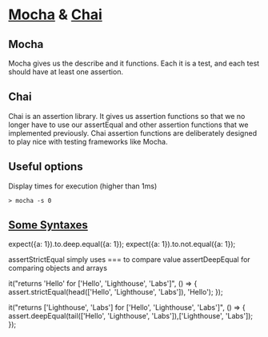 # [Mocha](https://mochajs.org) & [Chai](https://www.chaijs.com)


## Mocha
Mocha gives us the describe and it functions. Each it is a test, and each test should have at least one assertion.

## Chai
Chai is an assertion library. It gives us assertion functions so that we no longer have to use our assertEqual and other assertion functions that we implemented previously. Chai assertion functions are deliberately designed to play nice with testing frameworks like Mocha.

## Useful options

Display times for execution (higher than 1ms)

`> mocha -s 0`


## [Some Syntaxes](https://www.chaijs.com/api/bdd/)

expect({a: 1}).to.deep.equal({a: 1});
expect({a: 1}).to.not.equal({a: 1});


assertStrictEqual simply uses === to compare value
assertDeepEqual for comparing objects and arrays


  it("returns 'Hello' for ['Hello', 'Lighthouse', 'Labs']", () => {
    assert.strictEqual(head(['Hello', 'Lighthouse', 'Labs']), 'Hello');
  });

  it("returns ['Lighthouse', 'Labs'] for ['Hello', 'Lighthouse', 'Labs']", () => {
    assert.deepEqual(tail(['Hello', 'Lighthouse', 'Labs']),['Lighthouse', 'Labs']);
  });